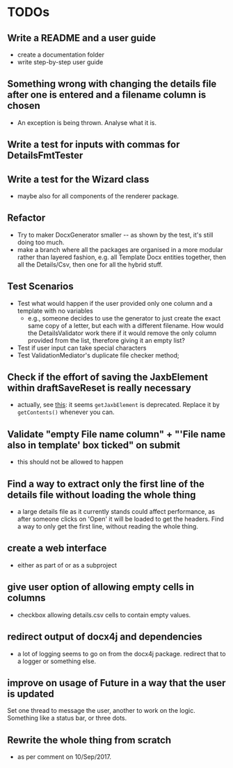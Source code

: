 TODOs
=====

Write a README and a user guide
-------------------------------
- create a documentation folder
- write step-by-step user guide


Something wrong with changing the details file after one is entered and a filename column is chosen
---------------------------------------------------------------------------------------------------
- An exception is being thrown. Analyse what it is.


Write a test for inputs with commas for DetailsFmtTester
--------------------------------------------------------


Write a test for the Wizard class
---------------------------------
- maybe also for all components of the renderer package.


Refactor
--------
- Try to maker DocxGenerator smaller -- as shown by the test, it's still doing
  too much.
- make a branch where all the packages are organised in a more modular rather
  than layered fashion, e.g. all Template Docx entities together, then all the
  Details/Csv, then one for all the hybrid stuff.


Test Scenarios
--------------
- Test what would happen if the user provided only one column and a template
  with no variables
  - e.g., someone decides to use the generator to just create the exact same
    copy of a letter, but each with a different filename. How would the
    DetailsValidator work there if it would remove the only column provided
    from the list, therefore giving it an empty list?
- Test if user input can take special characters
- Test ValidationMediator's duplicate file checker method;


Check if the effort of saving the JaxbElement within draftSaveReset is really necessary
---------------------------------------------------------------------------------------
- actually, see
  [this](https://www.docx4java.org/forums/docx-java-f6/which-methods-to-use-for-the-deprecated-ones-t2373.html):
  it seems `getJaxbElement` is deprecated. Replace it by `getContents()`
  whenever you can.


Validate "empty File name column" + "'File name also in template' box ticked" on submit
---------------------------------------------------------------------------------------
- this should not be allowed to happen


Find a way to extract only the first line of the details file without loading the whole thing
---------------------------------------------------------------------------------------------
- a large details file as it currently stands could affect performance, as
  after someone clicks on 'Open' it will be loaded to get the headers. Find a
  way to only get the first line, without reading the whole thing.


create a web interface
----------------------
- either as part of or as a subproject


give user option of allowing empty cells in columns
---------------------------------------------------
- checkbox allowing details.csv cells to contain empty values.


redirect output of docx4j and dependencies
------------------------------------------
- a lot of logging seems to go on from the docx4j package. redirect that to a
  logger or something else.


improve on usage of Future in a way that the user is updated
------------------------------------------------------------
Set one thread to message the user, another to work on the logic. Something
like a status bar, or three dots.


Rewrite the whole thing from scratch
-------------------------------------
- as per comment on 10/Sep/2017.
